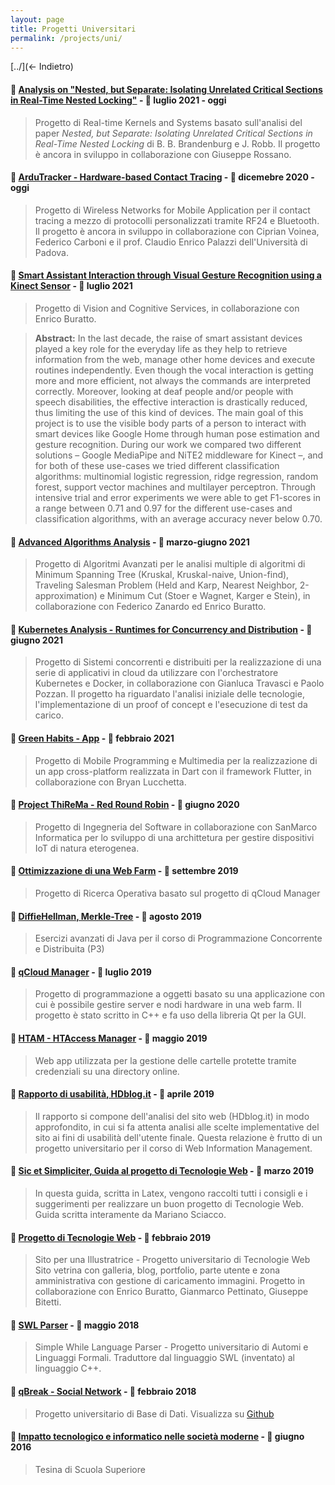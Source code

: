 ```yaml
---
layout: page
title: Progetti Universitari
permalink: /projects/uni/
---
```


[../](&larr; Indietro)


#### 📌 [Analysis on "Nested, but Separate: Isolating Unrelated Critical Sections in Real-Time Nested Locking"](https://github.com/Maxelweb/RTOS) - 📅 luglio 2021 - oggi

> Progetto di Real-time Kernels and Systems basato sull'analisi del paper _Nested, but Separate: Isolating Unrelated Critical Sections in Real-Time Nested Locking_ di B. B. Brandenburg e J. Robb.
> Il progetto è ancora in sviluppo in collaborazione con Giuseppe Rossano.


#### 📌 [ArduTracker - Hardware-based Contact Tracing](#) - 📅 dicemebre 2020 - oggi

> Progetto di Wireless Networks for Mobile Application per il contact tracing a mezzo di protocolli personalizzati tramite RF24 e Bluetooth.
> Il progetto è ancora in sviluppo in collaborazione con Ciprian Voinea, Federico Carboni e il prof. Claudio Enrico Palazzi dell'Università di Padova.


#### 📌 [Smart Assistant Interaction through Visual Gesture Recognition using a Kinect Sensor](https://github.com/enricobu96/vcs-project/releases) - 📅 luglio 2021

> Progetto di Vision and Cognitive Services, in collaborazione con Enrico Buratto.

> __Abstract:__
> In the last decade, the raise of smart assistant devices played a key role for the everyday life as they help to retrieve information from the web, manage other home devices and execute routines independently. Even though the vocal interaction is getting more and more efficient, not always the commands are interpreted correctly. Moreover, looking at deaf people and/or people with speech disabilities, the effective interaction is drastically reduced, thus limiting the use of this kind of devices. The main goal of this project is to use the visible body parts of a person to interact with smart devices like Google Home through human pose estimation and gesture recognition. During our work we compared two different solutions – Google MediaPipe and NiTE2 middleware for Kinect –, and for both of these use-cases we tried different classification algorithms: multinomial logistic regression, ridge regression, random forest, support vector machines and multilayer perceptron. Through intensive trial and error experiments we were able to get F1-scores in a range between 0.71 and 0.97 for the different use-cases and classification algorithms, with an average accuracy never below 0.70.

#### 📌 [Advanced Algorithms Analysis](https://github.com/Maxelweb/AdvancedAlgorithmsLabs/releases) - 📅 marzo-giugno 2021

> Progetto di Algoritmi Avanzati per le analisi multiple di algoritmi di Minimum Spanning Tree (Kruskal, Kruskal-naive, Union-find), Traveling Salesman Problem (Held and Karp, Nearest Neighbor, 2-approximation) e Minimum Cut (Stoer e Wagnet, Karger e Stein), in collaborazione con Federico Zanardo ed Enrico Buratto.


#### 📌 [Kubernetes Analysis - Runtimes for Concurrency and Distribution](https://github.com/Maxelweb/Kubernetes-RCD) - 📅 giugno 2021

> Progetto di Sistemi concorrenti e distribuiti per la realizzazione di una serie di applicativi in cloud da utilizzare con l'orchestratore Kubernetes e Docker, in collaborazione con Gianluca Travasci e Paolo Pozzan. Il progetto ha riguardato l'analisi iniziale delle tecnologie, l'implementazione di un proof of concept e l'esecuzione di test da carico. 

#### 📌 [Green Habits - App](https://public.marianosciacco.it/relazione_greenhabits_unipd.pdf) - 📅 febbraio 2021

> Progetto di Mobile Programming e Multimedia per la realizzazione di un app cross-platform realizzata in Dart con il framework Flutter, in collaborazione con Bryan Lucchetta.


#### 📌 [Project ThiReMa - Red Round Robin](https://github.com/RedRoundRobin) - 📅 giugno 2020

> Progetto di Ingegneria del Software in collaborazione con SanMarco Informatica per lo sviluppo
di una archittetura per gestire dispositivi IoT di natura eterogenea.


#### 📌 [Ottimizzazione di una Web Farm](https://github.com/Maxelweb/RicercaOperativaUNIPD) - 📅 settembre 2019

> Progetto di Ricerca Operativa basato sul progetto di qCloud Manager


#### 📌 [DiffieHellman, Merkle-Tree](https://github.com/Maxelweb/PCD_Assignments) - 📅 agosto 2019

> Esercizi avanzati di Java per il corso di Programmazione Concorrente e Distribuita (P3)


#### 📌 [qCloud Manager](https://pao.marianosciacco.it) - 📅 luglio 2019

> Progetto di programmazione a oggetti basato su una applicazione con cui è possibile gestire
server e nodi hardware in una web farm. Il progetto è stato scritto in C++ e fa uso della libreria Qt per la GUI.


#### 📌 [HTAM - HTAccess Manager](https://github.com/Maxelweb/HTAM) - 📅 maggio 2019

> Web app utilizzata per la gestione delle cartelle protette tramite credenziali su una directory online.


#### 📌 [Rapporto di usabilità, HDblog.it](http://public.marianosciacco.it/wim_progetto_hdblog.pdf) - 📅 aprile 2019

> Il rapporto si compone dell'analisi del sito web (HDblog.it) in modo approfondito, in cui si fa attenta analisi alle scelte implementative del sito ai fini di usabilità dell'utente finale. Questa relazione è frutto di un progetto universitario per il corso di Web Information Management.


#### 📌 [Sic et Simpliciter, Guida al progetto di Tecnologie Web](http://public.marianosciacco.it/guida_tecweb_unipd.pdf) - 📅 marzo 2019

> In questa guida, scritta in Latex, vengono raccolti tutti i consigli e i suggerimenti per realizzare un buon progetto di Tecnologie Web. Guida scritta interamente da Mariano Sciacco.


#### 📌 [Progetto di Tecnologie Web](http://tecweb.marianosciacco.it) - 📅 febbraio 2019

> Sito per una Illustratrice - Progetto universitario di Tecnologie Web 
Sito vetrina con galleria, blog, portfolio, parte utente e zona amministrativa con gestione di caricamento immagini. Progetto in collaborazione con Enrico Buratto, Gianmarco Pettinato, Giuseppe Bitetti.


#### 📌 [SWL Parser](http://swl.marianosciacco.it) - 📅 maggio 2018

> Simple While Language Parser - Progetto universitario di Automi e Linguaggi Formali. 
Traduttore dal linguaggio SWL (inventato) al linguaggio C++.


#### 📌 [qBreak - Social Network](http://public.marianosciacco.it/qbreak_unipd.pdf) - 📅 febbraio 2018

> Progetto universitario di Base di Dati. Visualizza su [Github](https://github.com/Maxelweb/qBreakDatabaseUNIPD)


#### 📌 [Impatto tecnologico e informatico nelle società moderne](http://public.marianosciacco.it/tesina_superiori.pdf) - 📅 giugno 2016

> Tesina di Scuola Superiore
